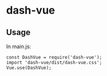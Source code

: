 # dash-vue

## Usage

In main.js:
```
const DashVue = require('dash-vue');
import 'dash-vue/dist/dash-vue.css';
Vue.use(DashVue);
```

